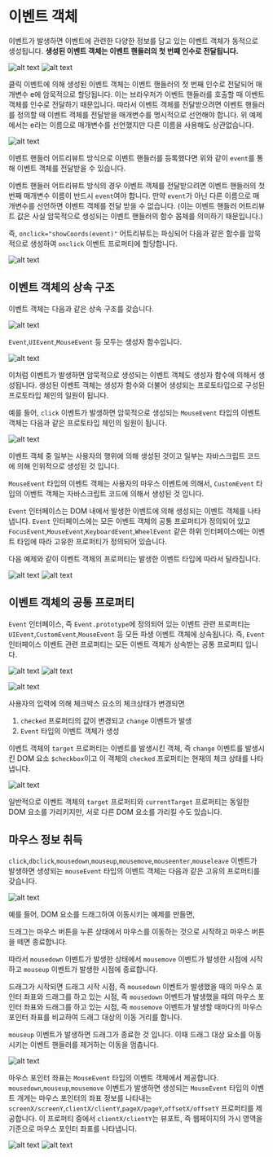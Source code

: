 # 이벤트 객체

이벤트가 발생하면 이벤트에 관련한 다양한 정보를 담고 있는 이벤트 객체가 동적으로 생성됩니다. **생성된 이벤트 객체는 이벤트 핸들러의 첫 번째 인수로 전달됩니다.**

![alt text](./image-30.png)
![alt text](./image-31.png)

클릭 이벤트에 의해 생성된 이벤트 객체는 이벤트 핸들러의 첫 번째 인수로 전달되어 매개변수 e에 암묵적으로 할당됩니다. 이는 브라우저가 이벤트 핸들러를 호출할 때 이벤트 객체를 인수로 전달하기 때문입니다. 따라서 이벤트 객체를 전달받으려면 이벤트 핸들러를 정의할 때 이벤트 객체를 전달받을 매개변수를 명시적으로 선언해야 합니다. 위 예제에서는 e라는 이름으로 매개변수를 선언했지만 다른 이름을 사용해도 상관없습니다.

![alt text](./image-32.png)

이벤트 핸들러 어트리뷰트 방식으로 이벤트 핸들러를 등록했다면 위와 같이 `event`를 통해 이벤트 객체를 전달받을 수 있습니다.

이벤트 핸들러 어트리뷰트 방식의 경우 이벤트 객체를 전달받으려면 이벤트 핸들러의 첫 번째 매개변수 이름이 반드시 `event`여야 합니다. 만약 `event`가 아닌 다른 이름으로 매개변수를 선언하면 이벤트 객체를 전달 받을 수 없습니다. (이는 이벤트 핸들러 어트리뷰트 값은 사실 암묵적으로 생성되는 이벤트 핸들러의 함수 몸체를 의미하기 때문입니다.)

즉, `onclick="showCoords(event)"` 어트리뷰트는 파싱되어 다음과 같은 함수를 암묵적으로 생성하여 `onclick` 이벤트 프로퍼티에 할당합니다.

![alt text](./image-33.png)

## 이벤트 객체의 상속 구조

이벤트 객체는 다음과 같은 상속 구조를 갖습니다.

![alt text](./image-34.png)

`Event`,`UIEvent`,`MouseEvent` 등 모두는 생성자 함수입니다.

![alt text](./image-35.png)

이처럼 이벤트가 발생하면 암묵적으로 생성되는 이벤트 객체도 생성자 함수에 의해서 생성됩니다. 생성된 이벤트 객체는 생성자 함수와 더불어 생성되는 프로토타입으로 구성된 프로토타입 체인의 일원이 됩니다. 

예를 들어, `click` 이벤트가 발생하면 암묵적으로 생성되는 `MouseEvent` 타입의 이벤트 객체는 다음과 같은 프로토타입 체인의 일원이 됩니다.

![alt text](./image-36.png)

이벤트 객체 중 일부는 사용자의 행위에 의해 생성된 것이고 일부는 자바스크립트 코드에 의해 인위적으로 생성된 것 입니다.

`MouseEvent` 타입의 이벤트 객체는 사용자의 마우스 이벤트에 의해서,
`CustomEvent` 타입의 이벤트 객체는 자바스크립트 코드에 의해서 생성된 것 입니다.

`Event` 인터페이스는 DOM 내에서 발생한 이벤트에 의해 생성되는 이벤트 객체를 나타냅니다. `Event` 인터페이스에는 모든 이벤트 객체의 공통 프로퍼티가 정의되어 있고 `FocusEvent`,`MouseEvent`,`KeyboardEvent`,`WheelEvent` 같은 하위 인터페이스에는 이벤트 타입에 따라 고유한 프로퍼티가 정의되어 있습니다.

다음 예제와 같이 이벤트 객체의 프로퍼티는 발생한 이벤트 타입에 따라서 달라집니다.

![alt text](./image-37.png)
![alt text](./image-38.png)

## 이벤트 객체의 공통 프로퍼티

`Event` 인터페이스, 즉 `Event.prototype`에 정의되어 있는 이벤트 관련 프로퍼티는 `UIEvent`,`CustomEvent`,`MouseEvent` 등 모든 파생 이벤트 객체에 상속됩니다. 즉, `Event` 인터페이스 이벤트 관련 프로퍼티는 모든 이벤트 객체가 상속받는 공통 프로퍼티 입니다.

![alt text](./image-39.png)
![alt text](./image-40.png)

![alt text](./image-41.png)

사용자의 입력에 의해 체크박스 요소의 체크상태가 변경되면 
1. `checked` 프로퍼티의 값이 변경되고 `change` 이벤트가 발생  
2. `Event` 타입의 이벤트 객체가 생성

이벤트 객체의 `target` 프로퍼티는 이벤트를 발생시킨 객체, 즉 `change` 이벤트를 발생시킨 DOM 요소 `$checkbox`이고 이 객체의 `checked` 프로퍼티는 현재의 체크 상태를 나타냅니다.

![alt text](./image-1.png)

일반적으로 이벤트 객체의 `target` 프로퍼티와 `currentTarget` 프로퍼티는 동일한 DOM 요소를 가리키지만, 서로 다른 DOM 요소를 가리킬 수도 있습니다.

## 마우스 정보 취득

`click`,`dbclick`,`mousedown`,`mouseup`,`mousemove`,`mouseenter`,`mouseleave` 이벤트가 발생하면 생성되는 `mouseEvent` 타입의 이벤트 객체는 다음과 같은 고유의 프로퍼티를 갖습니다.

![alt text](./image-2.png)

예를 들어, DOM 요소를 드래그하여 이동시키는 예제를 만들면,

드래그는 마우스 버튼을 누른 상태에서 마우스를 이동하는 것으로 시작하고 마우스 버튼을 떼면 종료합니다.

따라서 `mousedown` 이벤트가 발생한 상태에서 `mousemove` 이벤트가 발생한 시점에 시작하고 `mouseup` 이벤트가 발생한 시점에 종료합니다.

드래그가 시작되면 드래그 시작 시점, 즉 `mousedown` 이벤트가 발생했을 때의 마우스 포인터 좌표와 드래그를 하고 있는 시점, 즉 `mousedown` 이벤트가 발생했을 때의 마우스 포인터 좌표와 드래그를 하고 있는 시점, 즉 `mousemove` 이벤트가 발생할 때마다의 마우스 포인터 좌표를 비교하여 드래그 대상의 이동 거리를 합니다.

`mouseup` 이벤트가 발생하면 드래그가 종료한 것 입니다. 이때 드래그 대상 요소를 이동시키는 이벤트 핸들러를 제거하는 이동을 멈춥니다.

![alt text](./image-3.png)

마우스 포인터 좌표는 `MouseEvent` 타입의 이벤트 객체에서 제공합니다. `mousedown`,`mouseup`,`mousemove` 이벤트가 발생하면 생성되는 `MouseEvent` 타입의 이벤트 개게는 마우스 포인터의 좌표 정보를 나타내는 `screenX/screenY`,`clientX/clientY`,`pageX/pageY`,`offsetX/offsetY` 프로퍼티를 제공합니다. 이 프로퍼티 중에서 `clientX/clientY`는 뷰포트, 즉 웹페이지의 가시 영역을 기준으로 마우스 포인터 좌표를 나타냅니다.

![alt text](./image-4.png)
![alt text](./image-5.png)
